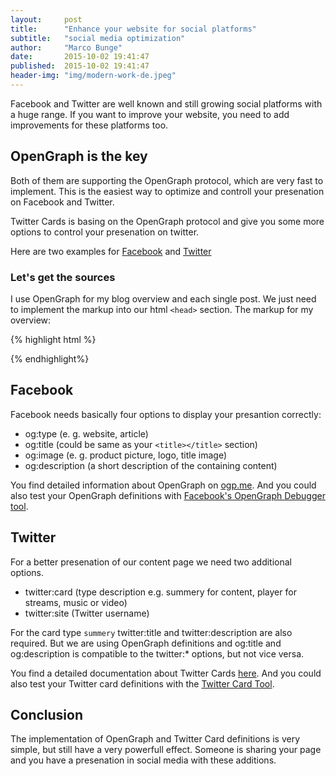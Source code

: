 ```yaml
---
layout:     post
title:      "Enhance your website for social platforms"
subtitle:   "social media optimization"
author:     "Marco Bunge"
date:       2015-10-02 19:41:47
published:  2015-10-02 19:41:47
header-img: "img/modern-work-de.jpeg"
---
```


Facebook and Twitter are well known and still growing social platforms with a huge range. If you
want to improve your website, you need to add improvements for these platforms too. 

## OpenGraph is the key

Both of them are supporting the OpenGraph protocol, which are very fast to implement. This is the 
easiest way to optimize and controll your presenation on Facebook and Twitter.

Twitter Cards is basing on the OpenGraph protocol and give you some more options to control your
presenation on twitter.

Here are two examples for <a href="https://www.facebook.com/marco.bunge.dev/posts/981850491866979">Facebook</a> 
and <a href="https://twitter.com/makk_eightbit/status/650003842491371521">Twitter</a>

### Let's get the sources

I use OpenGraph for my blog overview and each single post. We just need to implement 
the markup into our html `<head>` section. The markup for my overview:

{% highlight html %}
<meta name="twitter:card" content="summary"/>
<meta name="twitter:site" content="@makk_eightbit"/>
<meta name="twitter:creator" content="@makk_eightbit"/>
<meta property="og:locale" content="en_US" />
<meta property="og:type" content="website" />
<meta property="og:title" content="Marco Bunge" />
<meta property="og:description" content="Blogging about open-source, PHP and webtechnologies" />
<meta property="og:url" content="http://www.marco-bunge.com/" />
<meta property="og:site_name" content="Marco Bunge" />
<meta property="og:image" content="http://www.marco-bunge.com/img/default.jpg" />

<title>Marco Bunge</title>
{% endhighlight%}

## Facebook

Facebook needs basically four options to display your presantion correctly:

 - og:type (e. g. website, article)
 - og:title (could be same as your `<title></title>` section)
 - og:image (e. g. product picture, logo, title image)
 - og:description (a short description of the containing content)

You find detailed information about OpenGraph on <a href="http://ogp.me" target="_blank">ogp.me</a>.
And you could also test your OpenGraph definitions with 
<a href="https://developers.facebook.com/tools/debug/" target="_blank">Facebook's OpenGraph Debugger tool</a>. 
 
## Twitter
 
For a better presenation of our content page we need two additional options.

 - twitter:card (type description e.g. summery for content, player for streams, music or video)
 - twitter:site (Twitter username)
 
For the card type `summery` twitter:title and twitter:description are also required. But we are using
OpenGraph definitions and og:title and og:description is compatible to the twitter:* options, but not 
vice versa.

You find a detailed documentation about Twitter Cards <a href="https://dev.twitter.com/cards/getting-started" target="_blank">here</a>.
And you could also test your Twitter card definitions with the <a href="https://cards-dev.twitter.com/validator" target="_blank">Twitter Card Tool</a>.

## Conclusion

The implementation of OpenGraph and Twitter Card definitions is very simple, but still have a very powerfull effect. 
Someone is sharing your page and you have a presenation in social media with these additions.